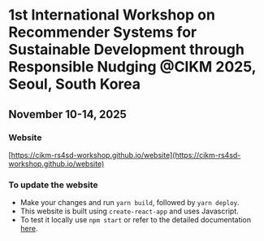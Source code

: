 # 1st International Workshop on Recommender Systems for Sustainable Development through Responsible Nudging @CIKM 2025, Seoul, South Korea

## November 10-14, 2025

### Website
[https://cikm-rs4sd-workshop.github.io/website](https://cikm-rs4sd-workshop.github.io/website)

### To update the website
* Make your changes and run `yarn build`, followed by `yarn deploy`.
* This website is built using `create-react-app` and uses Javascript.
* To test it locally use `npm start` or refer to the detailed documentation [here](/root/README.md).